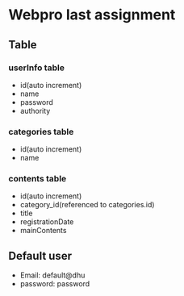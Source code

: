 # Webpro last assignment

## Table

### userInfo table

- id(auto increment)
- name
- password
- authority

### categories table

- id(auto increment)
- name

### contents table

- id(auto increment)
- category_id(referenced to categories.id)
- title
- registrationDate
- mainContents

## Default user

- Email: default@dhu
- password: password

